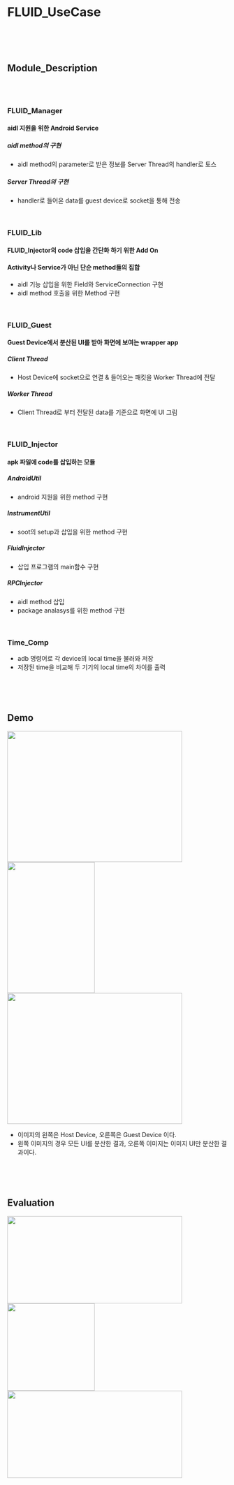 # FLUID_UseCase
</br>
</br>
</br>

## Module_Description

</br>
</br>

### FLUID_Manager
#### aidl 지원을 위한 Android Service
##### aidl method의 구현
* aidl method의 parameter로 받은 정보를 Server Thread의 handler로 토스
##### Server Thread의 구현
* handler로 들어온 data를 guest device로 socket을 통해 전송

</br>

### FLUID_Lib
#### FLUID_Injector의 code 삽입을 간단화 하기 위한 Add On
#### Activity나 Service가 아닌 단순 method들의 집합
* aidl 기능 삽입을 위한 Field와 ServiceConnection 구현
* aidl method 호출을 위한 Method 구현

</br>

### FLUID_Guest
#### Guest Device에서 분산된 UI를 받아 화면에 보여는 wrapper app
##### Client Thread
* Host Device에 socket으로 연결 & 들어오는 패킷을 Worker Thread에 전달
##### Worker Thread
* Client Thread로 부터 전달된 data를 기준으로 화면에 UI 그림

</br>

### FLUID_Injector
#### apk 파일에 code를 삽입하는 모듈
##### AndroidUtil
* android 지원을 위한 method 구현
##### InstrumentUtil
* soot의 setup과 삽입을 위한 method 구현
##### FluidInjector
* 삽입 프로그램의 main함수 구현
##### RPCInjector
* aidl method 삽입
* package analasys를 위한 method 구현

</br>

### Time_Comp
* adb 명령어로 각 device의 local time을 불러와 저장
* 저장된 time을 비교해 두 기기의 local time의 차이를 출력
</br>
</br>
</br>

## Demo

<img src="https://user-images.githubusercontent.com/17938197/167871370-87368ff7-57ba-454c-a9b3-b13aa7c4b703.png" width="400" height="300"/> <img src="https://user-images.githubusercontent.com/17938197/167872506-9eac2ef4-1118-4190-b235-9b80c1c48240.png" width="200" height="300"/> <img src="https://user-images.githubusercontent.com/17938197/167871485-77d6f0cc-0f39-45b7-b5d9-d6dd7ffd6571.png" width="400" height="300"/>

* 이미지의 왼쪽은 Host Device, 오른쪽은 Guest Device 이다.
* 왼쪽 이미지의 경우 모든 UI를 분산한 결과, 오른쪽 이미지는 이미지 UI만 분산한 결과이다.
</br>
</br>
</br>

## Evaluation
<img src="https://user-images.githubusercontent.com/17938197/167874526-11ea72f5-cc31-47c5-88f3-eece5e14c01b.PNG" width="400" height="200"/> <img src="https://user-images.githubusercontent.com/17938197/167872506-9eac2ef4-1118-4190-b235-9b80c1c48240.png" width="200" height="200"/> <img src="https://user-images.githubusercontent.com/17938197/167874530-cf3d0352-f6ad-42fa-bbe4-551520f77955.PNG" width="400" height="200"/> 
